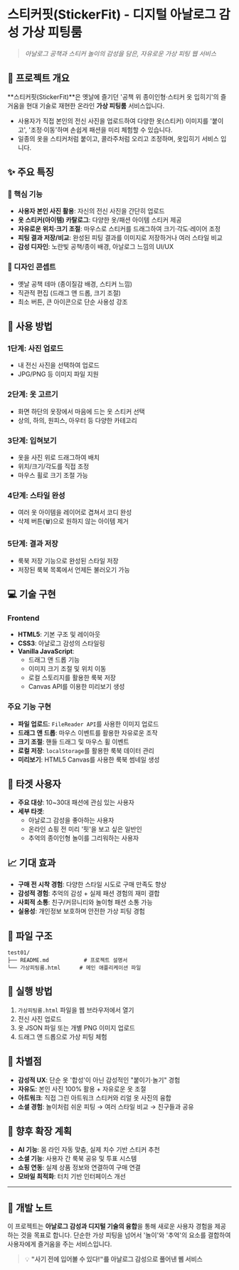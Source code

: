 # 스티커핏(StickerFit) - 디지털 아날로그 감성 가상 피팅룸

> _아날로그 공책과 스티커 놀이의 감성을 담은, 자유로운 가상 피팅 웹 서비스_

## 📖 프로젝트 개요

**스티커핏(StickerFit)**은 옛날에 즐기던 '공책 위 종이인형·스티커 옷 입히기'의 즐거움을 현대 기술로 재현한 온라인 **가상 피팅룸** 서비스입니다. 

- 사용자가 직접 본인의 전신 사진을 업로드하여 다양한 옷(스티커) 이미지를 '붙이고', '조정·이동'하며 손쉽게 패션을 미리 체험할 수 있습니다. 
- 일종의 옷을 스티커처럼 붙이고, 콜라주처럼 오리고 조정하며, 옷입히기 서비스 입니다. 

## ✨ 주요 특징

### 🎯 핵심 기능
- **사용자 본인 사진 활용**: 자신의 전신 사진을 간단히 업로드
- **옷 스티커(아이템) 카탈로그**: 다양한 옷/패션 아이템 스티커 제공
- **자유로운 위치·크기 조절**: 마우스로 스티커를 드래그하여 크기·각도·레이어 조정
- **피팅 결과 저장/비교**: 완성된 피팅 결과를 이미지로 저장하거나 여러 스타일 비교
- **감성 디자인**: 노란빛 공책/종이 배경, 아날로그 느낌의 UI/UX

### 🎨 디자인 콘셉트
- 옛날 공책 테마 (종이질감 배경, 스티커 느낌)
- 직관적 편집 (드래그 앤 드롭, 크기 조절)
- 최소 버튼, 큰 아이콘으로 단순 사용성 강조

## 🚀 사용 방법

### 1단계: 사진 업로드
- 내 전신 사진을 선택하여 업로드
- JPG/PNG 등 이미지 파일 지원

### 2단계: 옷 고르기
- 화면 하단의 옷장에서 마음에 드는 옷 스티커 선택
- 상의, 하의, 원피스, 아우터 등 다양한 카테고리

### 3단계: 입혀보기
- 옷을 사진 위로 드래그하여 배치
- 위치/크기/각도를 직접 조정
- 마우스 휠로 크기 조절 가능

### 4단계: 스타일 완성
- 여러 옷 아이템을 레이어로 겹쳐서 코디 완성
- 삭제 버튼(🗑️)으로 원하지 않는 아이템 제거

### 5단계: 결과 저장
- 룩북 저장 기능으로 완성된 스타일 저장
- 저장된 룩북 목록에서 언제든 불러오기 가능

## 💻 기술 구현

### Frontend
- **HTML5**: 기본 구조 및 레이아웃
- **CSS3**: 아날로그 감성의 스타일링
- **Vanilla JavaScript**: 
  - 드래그 앤 드롭 기능
  - 이미지 크기 조절 및 위치 이동
  - 로컬 스토리지를 활용한 룩북 저장
  - Canvas API를 이용한 미리보기 생성

### 주요 기능 구현
- **파일 업로드**: `FileReader API`를 사용한 이미지 업로드
- **드래그 앤 드롭**: 마우스 이벤트를 활용한 자유로운 조작
- **크기 조절**: 핸들 드래그 및 마우스 휠 이벤트
- **로컬 저장**: `localStorage`를 활용한 룩북 데이터 관리
- **미리보기**: HTML5 Canvas를 사용한 룩북 썸네일 생성

## 🎯 타겟 사용자

- **주요 대상**: 10~30대 패션에 관심 있는 사용자
- **세부 타겟**: 
  - 아날로그 감성을 좋아하는 사용자
  - 온라인 쇼핑 전 미리 '핏'을 보고 싶은 일반인
  - 추억의 종이인형 놀이를 그리워하는 사용자

## 📈 기대 효과

- **구매 전 시착 경험**: 다양한 스타일 시도로 구매 만족도 향상
- **감성적 경험**: 추억의 감성 + 실제 패션 경험의 재미 결합
- **사회적 소통**: 친구/커뮤니티와 놀이형 패션 소통 가능
- **실용성**: 개인정보 보호하며 안전한 가상 피팅 경험

## 🔧 파일 구조

```
test01/
├── README.md           # 프로젝트 설명서
└── 가상피팅룸.html      # 메인 애플리케이션 파일
```

## 🚀 실행 방법

1. `가상피팅룸.html` 파일을 웹 브라우저에서 열기
2. 전신 사진 업로드
3. 옷 JSON 파일 또는 개별 PNG 이미지 업로드
4. 드래그 앤 드롭으로 가상 피팅 체험

## 🎨 차별점

- **감성적 UX**: 단순 옷 '합성'이 아닌 감성적인 "붙이기·놀기" 경험
- **자유도**: 본인 사진 100% 활용 + 자유로운 옷 조절
- **아트워크**: 직접 그린 아트워크 스티커와 리얼 옷 사진의 융합
- **소셜 경험**: 놀이처럼 쉬운 피팅 → 여러 스타일 비교 → 친구들과 공유

## 🔮 향후 확장 계획

- **AI 기능**: 몸 라인 자동 맞춤, 실제 치수 기반 스티커 추천
- **소셜 기능**: 사용자 간 룩북 공유 및 투표 시스템
- **쇼핑 연동**: 실제 상품 정보와 연결하여 구매 연결
- **모바일 최적화**: 터치 기반 인터페이스 개선

---

## 📝 개발 노트

이 프로젝트는 **아날로그 감성과 디지털 기술의 융합**을 통해 새로운 사용자 경험을 제공하는 것을 목표로 합니다. 
단순한 가상 피팅을 넘어서 '놀이'와 '추억'의 요소를 결합하여 사용자에게 즐거움을 주는 서비스입니다.

> 💡 **"사기 전에 입어볼 수 있다!"를 아날로그 감성으로 풀어낸 웹 서비스**
